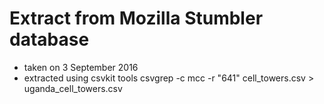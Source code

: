 # Extract from Mozilla Stumbler database


* taken on 3 September 2016
* extracted using csvkit tools
    csvgrep -c mcc -r "641" cell_towers.csv > uganda_cell_towers.csv
